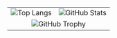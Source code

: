 <!-- ── Language card ── GitHub stats card ── -->
<table>
  <tr>
    <td>
      <img src="https://github-readme-stats.vercel.app/api/top-langs/?username=Hariprashad-Ravikumar&layout=compact&langs_count=10&hide=cmake,makefile&theme=github_dark" alt="Top Langs"/>
    </td>
    <td>
      <img src="https://github-readme-stats.vercel.app/api?username=Hariprashad-Ravikumar&show_icons=true&hide_rank=true&theme=github_dark" alt="GitHub Stats"/>
    </td>
  </tr>
    <tr>
    <td colspan="2" style="text-align:center;">
      <img
        src="https://github-profile-trophy.vercel.app/?username=Hariprashad-Ravikumar&theme=darkhub&no-frame=true&margin-w=15"
        alt="GitHub Trophy"
        style="max-width:100%; height:auto;"
      />
    </td>
  </tr>
</table>
